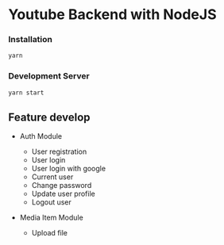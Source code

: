 # Youtube Backend with NodeJS

### Installation

```bash
yarn
```

### Development Server

```bash
yarn start
```

## Feature develop

-   Auth Module

    -   User registration
    -   User login
    -   User login with google
    -   Current user
    -   Change password
    -   Update user profile
    -   Logout user

-   Media Item Module
    -   Upload file
